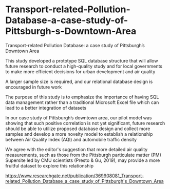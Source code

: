 # Transport-related-Pollution-Database-a-case-study-of-Pittsburgh-s-Downtown-Area
Transport-related Pollution Database: a case study of Pittsburgh’s Downtown Area


This study developed a prototype SQL database structure that will allow future research to conduct a high-quality study and for local governments to make more efficient decisions for urban development and air quality


A larger sample size is required, and our relational database design is encouraged in future work


The purpose of this study is to emphasize the importance of having SQL data management rather than a traditional Microsoft Excel file which can lead to a better integration of datasets


In our case study of Pittsburgh’s downtown area, our pilot model was showing that such positive correlation is not yet significant, future research should be able to utilize proposed database design and collect more samples and develop a more novelty model to establish a relationship between Air Quality Index (AQI) and automobile traffic density


We agree with the editor's suggestion that more detailed air quality measurements, such as those from the Pittsburgh particulate matter (PM) Supersite led by CMU scientists (Presto & Gu, 2019), may provide a more fruitful dataset to explore this relationship


https://www.researchgate.net/publication/369908081_Transport-related_Pollution_Database_a_case_study_of_Pittsburgh's_Downtown_Area
